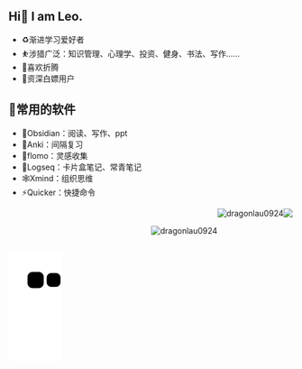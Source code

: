 ## Hi👋 I am Leo.
- ♻️渐进学习爱好者
- ⛹涉猎广泛：知识管理、心理学、投资、健身、书法、写作……
- 🤖喜欢折腾
- 💸资深白嫖用户

## 📱常用的软件

- 💎Obsidian：阅读、写作、ppt
- 🎴Anki：间隔复习
- 💭flomo：灵感收集
- 🐻Logseq：卡片盒笔记、常青笔记
- 🕸️Xmind：组织思维
- ⚡Quicker：快捷命令

<div>
    
<img align="right" height="160" src="https://github-stats.liuli.lol/api?username=dragonlau0924&show_icons=true&icon_color=fb7299&text_color=fb7299&bg_color=ffffff&hide_title=true" />

<img align="right" height="160" src="https://count.getloli.com/get/@dragonlau0924" alt="dragonlau0924" /> 
<p><img align="right" src="https://github-readme-streak-stats.herokuapp.com/?user=dragonlau0924&" alt="dragonlau0924" /></p> 

<div>
<!-- <img aligin="right" src="https://img.shields.io/badge/%E5%A5%B3%E5%84%BF%E5%B0%8F%E6%A9%98%E5%AD%90-9%E4%B8%AA%E6%9C%88%E5%95%A6-orange" /> --> 
<!-- <img aligin="right" src="https://img.shields.io/badge/npm--downloads-15781-brightgreen" /> -->
<!--   <img aligin="right" src="https://img.shields.io/badge/Bilibili%20fans-256-%23fb7299" /> --> 
<!--     <img aligin="right" src="https://img.shields.io/badge/%E5%B0%8F%E7%A8%8B%E5%BA%8F%E7%94%A8%E6%88%B7-1389-brightgreen" /> --> 
</div>

  </div>


![](https://raw.githubusercontent.com/xlzy520/xlzy520/main/assets/github-contribution-grid-snake.svg)
